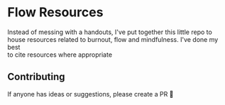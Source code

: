 # Flow Resources

Instead of messing with a handouts, I've put together this little repo to  house resources related to burnout, flow and mindfulness. I've done my best  
to cite resources where appropriate

## Contributing

If anyone has ideas or suggestions, please create a PR 🙂
